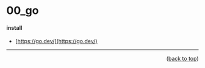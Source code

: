<a name="topage"></a>

# 00_go

#### install
* [https://go.dev/](https://go.dev/)




----

<p align="right">(<a href="#topage">back to top</a>)</p>
<br/>
<br/>
